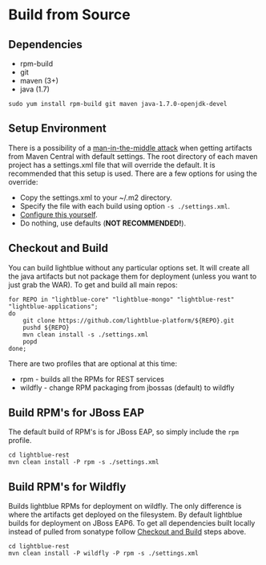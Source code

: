 # Build from Source

## Dependencies
* rpm-build
* git
* maven (3+)
* java (1.7)

```
sudo yum install rpm-build git maven java-1.7.0-openjdk-devel
```

## Setup Environment
There is a possibility of a [man-in-the-middle attack](https://github.com/lightblue-platform/lightblue/issues/106) when getting artifacts from Maven Central with default settings.  The root directory of each maven project has a settings.xml file that will override the default.  It is recommended that this setup is used.  There are a few options for using the override:
* Copy the settings.xml to your ~/.m2 directory.
* Specify the file with each build using option `-s ./settings.xml`.
* [Configure this yourself](http://central.sonatype.org/pages/consumers.html#apache-maven).
* Do nothing, use defaults (**NOT RECOMMENDED!**).

## Checkout and Build
You can build lightblue without any particular options set.  It will create all the java artifacts but not package them for deployment (unless you want to just grab the WAR).  To get and build all main repos:

```
for REPO in "lightblue-core" "lightblue-mongo" "lightblue-rest" "lightblue-applications";
do
    git clone https://github.com/lightblue-platform/${REPO}.git
    pushd ${REPO}
    mvn clean install -s ./settings.xml
    popd
done;
```

There are two profiles that are optional at this time:
* rpm - builds all the RPMs for REST services
* wildfly - change RPM packaging from jbossas (default) to wildfly

## Build RPM's for JBoss EAP
The default build of RPM's is for JBoss EAP, so simply include the `rpm` profile.

```
cd lightblue-rest
mvn clean install -P rpm -s ./settings.xml
```

## Build RPM's for Wildfly
Builds lightblue RPMs for deployment on wildfly.  The only difference is where the artifacts get deployed on the filesystem.  By default lightblue builds for deployment on JBoss EAP6.  To get all dependencies built locally instead of pulled from sonatype follow [Checkout and Build](#checkout-and-build) steps above.

```
cd lightblue-rest
mvn clean install -P wildfly -P rpm -s ./settings.xml
```
